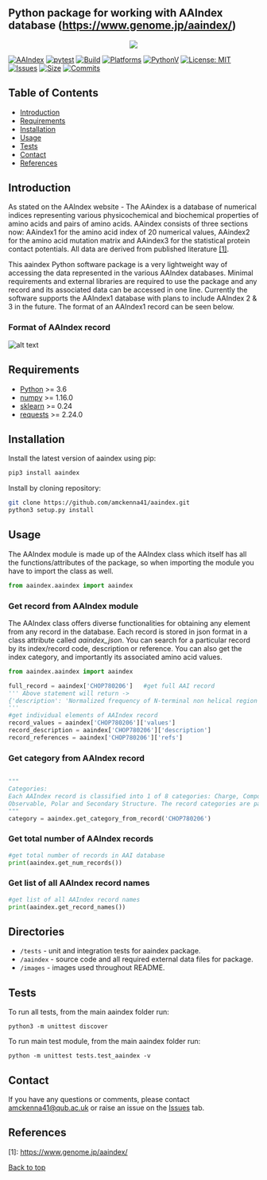 ## Python package for working with AAIndex database (https://www.genome.jp/aaindex/) <a name="TOP"></a>
<p align="center">
  <img src="https://raw.githubusercontent.com/amckenna41/aaindex/main/images/aaindex_logo.png" />
</p>

[![AAIndex](https://img.shields.io/pypi/v/aaindex)](https://pypi.org/project/aaindex/)
[![pytest](https://github.com/amckenna41/aaindex/workflows/Building%20and%20Testing%20%F0%9F%90%8D/badge.svg)](https://github.com/amckenna41/aaindex/actions?query=workflowBuilding%20and%20Testing%20%F0%9F%90%8D)
[![Build](https://img.shields.io/github/workflow/status/amckenna41/aaindex/Deploy%20to%20PyPI%20%F0%9F%93%A6)](https://github.com/amckenna41/aaindex/actions)
[![Platforms](https://img.shields.io/badge/platforms-linux%2C%20macOS%2C%20Windows-green)](https://pypi.org/project/aaindex/)
[![PythonV](https://img.shields.io/pypi/pyversions/aaindex?logo=2)](https://pypi.org/project/aaindex/)
[![License: MIT](https://img.shields.io/badge/License-MIT-red.svg)](https://opensource.org/licenses/MIT)
[![Issues](https://img.shields.io/github/issues/amckenna41/aaindex)](https://github.com/amckenna41/aaindex/issues)
[![Size](https://img.shields.io/github/repo-size/amckenna41/aaindex)](https://github.com/amckenna41/aaindex)
[![Commits](https://img.shields.io/github/commit-activity/w/amckenna41/aaindex)](https://github.com/amckenna41/aaindex)

Table of Contents
-----------------

  * [Introduction](#introduction)
  * [Requirements](#requirements)
  * [Installation](#installation)
  * [Usage](#usage)
  * [Tests](#tests)
  * [Contact](#contact)
  * [References](#References)

Introduction
------------
As stated on the AAIndex website - The AAindex is a database of numerical indices representing various physicochemical and biochemical properties of amino acids and pairs of amino acids. AAindex consists of three sections now: AAindex1 for the amino acid index of 20 numerical values, AAindex2 for the amino acid mutation matrix and AAindex3 for the statistical protein contact potentials. All data are derived from published literature [[1]](#references). 

This aaindex Python software package is a very lightweight way of accessing the data represented in the various AAIndex databases. Minimal requirements and external libraries are required to use the package and any record and its associated data can be accessed in one line. Currently the software supports the AAIndex1 database with plans to include AAIndex 2 & 3 in the future. The format of an AAIndex1 record can be seen below.
### Format of AAIndex record
![alt text](https://raw.githubusercontent.com/amckenna41/aaindex/main/images/aaindex_example.png)

Requirements
------------
* [Python][python] >= 3.6
* [numpy][numpy] >= 1.16.0
* [sklearn][sklearn] >= 0.24
* [requests][requests] >= 2.24.0

Installation
-----------------
Install the latest version of aaindex using pip:

```bash
pip3 install aaindex
```

Install by cloning repository:

```bash
git clone https://github.com/amckenna41/aaindex.git
python3 setup.py install
```
Usage
-----

The AAIndex module is made up of the AAIndex class which itself has all the functions/attributes of the package, so when importing the module you have to import the class as well.

```python
from aaindex.aaindex import aaindex

```

### Get record from AAIndex module
The AAIndex class offers diverse functionalities for obtaining any element from any record in the database. Each record is stored in json format in a class attribute called <em>aaindex_json</em>. You can search for a particular record by its index/record code, description or reference. You can also get the index category, and importantly its associated amino acid values.

```python
from aaindex.aaindex import aaindex

full_record = aaindex['CHOP780206']   #get full AAI record
''' Above statement will return -> 
{'description': 'Normalized frequency of N-terminal non helical region (Chou-Fasman, 1978b)', 'notes': '', 'refs': "Chou, P.Y. and Fasman, G.D. 'Prediction of the secondary structure of proteins from their amino acid sequence' Adv. Enzymol. 47, 45-148 (1978); Kawashima, S. and Kanehisa, M.                     'AAindex: amino acid index database.'  Nucleic Acids Res. 28, 374 (2000).", 'values': {'-': 0, 'A': 0.7, 'C': 0.65, 'D': 0.98, 'E': 1.04, 'F': 0.93, 'G': 1.41, 'H': 1.22, 'I': 0.78, 'K': 1.01, 'L': 0.85, 'M': 0.83, 'N': 1.42, 'P': 1.1, 'Q': 0.75, 'R': 0.34, 'S': 1.55, 'T': 1.09, 'V': 0.75, 'W': 0.62, 'Y': 0.99}}
'''
#get individual elements of AAIndex record
record_values = aaindex['CHOP780206']['values']
record_description = aaindex['CHOP780206']['description']
record_references = aaindex['CHOP780206']['refs']

```
### Get category from AAIndex record 
```python

"""
Categories: 
Each AAIndex record is classified into 1 of 8 categories: Charge, Composition, Flexibility, Geometry, Hydrophobic, Meta, 
Observable, Polar and Secondary Structure. The record categories are parsed from the aaindex_categories.txt file and can be accessed for each record via the get_category_from_record() function.
"""
category = aaindex.get_category_from_record('CHOP780206')

```

### Get total number of AAIndex records
```python
#get total number of records in AAI database
print(aaindex.get_num_records())

```

### Get list of all AAIndex record names
```python
#get list of all AAIndex record names
print(aaindex.get_record_names())

```

Directories
-----------
* `/tests` - unit and integration tests for aaindex package.
* `/aaindex` - source code and all required external data files for package.
* `/images` - images used throughout README.

Tests
-----
To run all tests, from the main aaindex folder run:
```
python3 -m unittest discover
```

To run main test module, from the main aaindex folder run:
```
python -m unittest tests.test_aaindex -v
```

Contact
-------
If you have any questions or comments, please contact amckenna41@qub.ac.uk or raise an issue on the [Issues][Issues] tab.

References
----------
\[1\]: https://www.genome.jp/aaindex/

[Back to top](#TOP)

[python]: https://www.python.org/downloads/release/python-360/
[numpy]: https://numpy.org/
[pandas]: https://pandas.pydata.org/
[sklearn]: https://scikit-learn.org/stable/
[requests]: https://docs.python-requests.org/en/latest/
[Issues]: https://github.com/amckenna41/pySAR/issues


